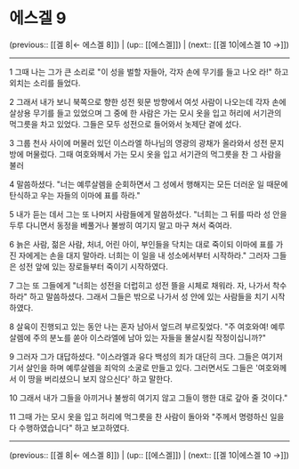 # 에스겔 9

(previous:: [[겔 8|← 에스겔 8]]) | (up:: [[에스겔]]) | (next:: [[겔 10|에스겔 10 →]])

***




1 
그때 나는 그가 큰 소리로 "이 성을 벌할 자들아, 각자 손에 무기를 들고 나오 라!" 하고 외치는 소리를 들었다. 



2 
그래서 내가 보니 북쪽으로 향한 성전 윗문 방향에서 여섯 사람이 나오는데 각자 손에 살상용 무기를 들고 있었으며 그 중에 한 사람은 가는 모시 옷을 입고 허리에 서기관의 먹그릇을 차고 있었다. 그들은 모두 성전으로 들어와서 놋제단 곁에 섰다. 



3 
그룹 천사 사이에 머물러 있던 이스라엘 하나님의 영광의 광채가 올라와서 성전 문지방에 머물렀다. 그때 여호와께서 가는 모시 옷을 입고 서기관의 먹그릇을 찬 그 사람을 불러 



4 
말씀하셨다. "너는 예루살렘을 순회하면서 그 성에서 행해지는 모든 더러운 일 때문에 탄식하고 우는 자들의 이마에 표를 하라." 



5 
내가 듣는 데서 그는 또 나머지 사람들에게 말씀하셨다. "너희는 그 뒤를 따라 성 안을 두루 다니면서 동정을 베풀거나 불쌍히 여기지 말고 마구 쳐서 죽여라. 



6 
늙은 사람, 젊은 사람, 처녀, 어린 아이, 부인들을 닥치는 대로 죽이되 이마에 표를 가진 자에게는 손을 대지 말아라. 너희는 이 일을 내 성소에서부터 시작하라." 그러자 그들은 성전 앞에 있는 장로들부터 죽이기 시작하였다. 



7 
그는 또 그들에게 "너희는 성전을 더럽히고 성전 뜰을 시체로 채워라. 자, 나가서 착수하라" 하고 말씀하셨다. 그래서 그들은 밖으로 나가서 성 안에 있는 사람들을 치기 시작하였다. 



8 
살육이 진행되고 있는 동안 나는 혼자 남아서 엎드려 부르짖었다. "주 여호와여! 예루살렘에 주의 분노를 쏟아 이스라엘에 남아 있는 자들을 몰살시킬 작정이십니까?" 



9 
그러자 그가 대답하셨다. "이스라엘과 유다 백성의 죄가 대단히 크다. 그들은 여기저기서 살인을 하며 예루살렘을 죄악의 소굴로 만들고 있다. 그러면서도 그들은 '여호와께서 이 땅을 버리셨으니 보지 않으신다' 하고 말한다. 



10 
그래서 내가 그들을 아끼거나 불쌍히 여기지 않고 그들이 행한 대로 갚아 줄 것이다." 



11 
그때 가는 모시 옷을 입고 허리에 먹그릇을 찬 사람이 돌아와 "주께서 명령하신 일을 다 수행하였습니다" 하고 보고하였다.

***

(previous:: [[겔 8|← 에스겔 8]]) | (up:: [[에스겔]]) | (next:: [[겔 10|에스겔 10 →]])
